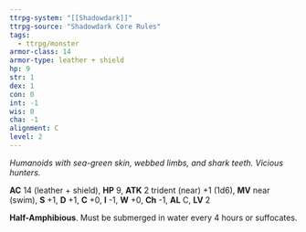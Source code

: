 ```yaml
---
ttrpg-system: "[[Shadowdark]]"
ttrpg-source: "Shadowdark Core Rules"
tags:
  - ttrpg/monster
armor-class: 14
armor-type: leather + shield
hp: 9
str: 1
dex: 1
con: 0
int: -1
wis: 0
cha: -1
alignment: C
level: 2
---
```


_Humanoids with sea-green skin, webbed limbs, and shark teeth. Vicious hunters._

**AC** 14 (leather + shield), **HP** 9, **ATK** 2 trident (near) +1 (1d6), **MV** near (swim), **S** +1, **D** +1, **C** +0, **I** -1, **W** +0, **Ch** -1, **AL** C, **LV** 2

**Half-Amphibious**. Must be submerged in water every 4 hours or suffocates.

